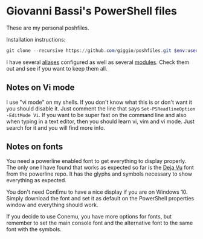 # Giovanni Bassi's PowerShell files

These are my personal poshfiles.

Installation instructions:

````powershell
git clone --recursive https://github.com/giggio/poshfiles.git $env:userprofile\Documents\WindowsPowerShell
````

I have several [aliases](https://github.com/giggio/poshfiles/blob/master/Microsoft.PowerShell_profile.ps1) configured
as well as several [modules](https://github.com/giggio/poshfiles/tree/master/Modules).
Check them out and see if you want to keep them all.


## Notes on Vi mode

I use "vi mode" on my shells. If you don't know what this is or don't want it
you should disable it. Just comment the line that says `Set-PSReadlineOption
-EditMode Vi`. If you want to be super fast on the command line and also when
typing in a text editor, then you should learn vi, vim and vi mode. Just search
for it and you will find more info.

## Notes on fonts
You need a powerline enabled font to get everything to display properly. The only one I have found
that works as expected so far is the
[Deja Vu](https://github.com/powerline/fonts/blob/master/DejaVuSansMono/DejaVu%20Sans%20Mono%20for%20Powerline.ttf)
font from the powerline repo. It has the glyphs and symbols necessary to show everything as expected.

You don't need ConEmu to have a nice display if you are on Windows 10. Simply download the font
and set it as default on the PowerShell properties window and everything should work.

If you decide to use Conemu, you have more options for fonts, but remember to set the main console font
and the alternative font to the same font with the symbols.
